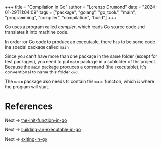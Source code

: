 +++
title = "Compilation in Go"
author = "Lorenzo Drumond"
date = "2024-01-29T11:04:09"
tags = ["package",  "golang",  "go_tools",  "main",  "programming",  "compiler",  "compilation",  "build"]
+++


Go uses a program called _compiler_, which reads Go source code and translates it into machine code.

In order for Go code to produce an executable, there has to be some code ina special package called `main`.

Since you can't have more than one package in the same folder (except for test packages), you need to put `main` package in a subfolder of the project. Because the `main` package produces a command (the executable), it's conventional to name this folder `cmd`.

The `main` package also needs to contain the `main` function, which is where the program will start.

# References

Next -> [the-init-function-in-go](/wiki/the-init-function-in-go/)

Next -> [building-an-executable-in-go](/wiki/building-an-executable-in-go/)

Next -> [exiting-in-go](/wiki/exiting-in-go/)

